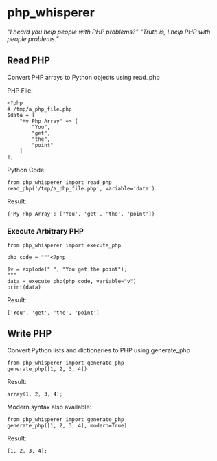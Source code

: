 # php_whisperer
*"I heard you help people with PHP problems?" "Truth is, I help PHP with people problems."*

## Read PHP
Convert PHP arrays to Python objects using read_php

PHP File:
```
<?php
# /tmp/a_php_file.php
$data = [
    "My Php Array" => [
        "You",
        "get",
        "the",
        "point"
    ]
];
```
Python Code:
```
from php_whisperer import read_php
read_php('/tmp/a_php_file.php', variable='data')
```
Result:
```
{'My Php Array': ['You', 'get', 'the', 'point']}
```
### Execute Arbitrary PHP
```
from php_whisperer import execute_php

php_code = """<?php

$v = explode(" ", "You get the point");
"""
data = execute_php(php_code, variable="v")
print(data)
```
Result:
```
['You', 'get', 'the', 'point']
```
## Write PHP
Convert Python lists and dictionaries to PHP using generate_php

```
from php_whisperer import generate_php
generate_php([1, 2, 3, 4])
```
Result:
```
array(1, 2, 3, 4);
```
Modern syntax also available:
```
from php_whisperer import generate_php
generate_php([1, 2, 3, 4], modern=True)
```
Result:
```
[1, 2, 3, 4];
```
